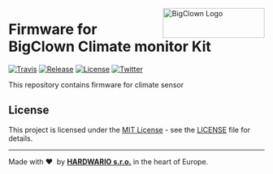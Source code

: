 <a href="https://www.bigclown.com/"><img src="https://bigclown.sirv.com/logo.png" width="200" height="59" alt="BigClown Logo" align="right"></a>

# Firmware for BigClown Climate monitor Kit

[![Travis](https://img.shields.io/travis/bigclownlabs/bcf-kit-wireless-climate-monitor/master.svg)](https://travis-ci.org/bigclownlabs/bcf-kit-wireless-climate-monitor)
[![Release](https://img.shields.io/github/release/bigclownlabs/bcf-kit-wireless-climate-monitor.svg)](https://github.com/bigclownlabs/bcf-kit-wireless-climate-monitor/releases)
[![License](https://img.shields.io/github/license/bigclownlabs/bcf-kit-wireless-climate-monitor.svg)](https://github.com/bigclownlabs/bcf-kit-wireless-climate-monitor/blob/master/LICENSE)
[![Twitter](https://img.shields.io/twitter/follow/BigClownLabs.svg?style=social&label=Follow)](https://twitter.com/BigClownLabs)

This repository contains firmware for climate sensor


## License

This project is licensed under the [MIT License](https://opensource.org/licenses/MIT/) - see the [LICENSE](LICENSE) file for details.

---

Made with &#x2764;&nbsp; by [**HARDWARIO s.r.o.**](https://www.hardwario.com/) in the heart of Europe.
